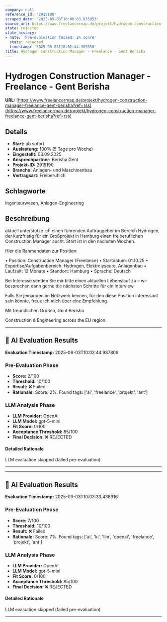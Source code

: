 ```yaml
---
company: null
reference_id: '2915190'
scraped_date: '2025-09-03T10:00:03.835053'
source_url: https://www.freelancermap.de/projekt/hydrogen-construction-manager-freelance-gent-berisha?ref=rss
state: rejected
state_history:
- note: 'Pre-evaluation failed: 2% score'
  state: rejected
  timestamp: '2025-09-03T10:02:44.989350'
title: Hydrogen Construction Manager - Freelance - Gent Berisha
---
```



# Hydrogen Construction Manager - Freelance - Gent Berisha
**URL:** [https://www.freelancermap.de/projekt/hydrogen-construction-manager-freelance-gent-berisha?ref=rss](https://www.freelancermap.de/projekt/hydrogen-construction-manager-freelance-gent-berisha?ref=rss)
## Details
- **Start:** ab sofort
- **Auslastung:** 100% (5 Tage pro Woche)
- **Eingestellt:** 03.09.2025
- **Ansprechpartner:** Berisha Gent
- **Projekt-ID:** 2915190
- **Branche:** Anlagen- und Maschinenbau
- **Vertragsart:** Freiberuflich

## Schlagworte
Ingenieurwesen, Anlagen-Engineering

## Beschreibung
aktuell unterstütze ich einen führenden Auftraggeber im Bereich Hydrogen, der kurzfristig für ein Großprojekt in Hamburg einen freiberuflichen Construction Manager sucht. Start ist in den nächsten Wochen.

Hier die Rahmendaten zur Position:

• Position: Construction Manager (Freelance)
• Startdatum: 01.10.25
• Expertise/Aufgabenbereich: Hydrogen, Elektrolyseure, Anlagenbau
• Laufzeit: 12 Monate
• Standort: Hamburg
• Sprache: Deutsch

Bei Interesse senden Sie mir bitte einen aktuellen Lebenslauf zu – wir besprechen dann gerne die nächsten Schritte für ein Interview.

Falls Sie jemanden im Netzwerk kennen, für den diese Position interessant sein könnte, freue ich mich über eine Empfehlung.

Mit freundlichen Grüßen,
Gent Berisha

Construction & Engineering across the EU region

---

## 🤖 AI Evaluation Results

**Evaluation Timestamp:** 2025-09-03T10:02:44.987809

### Pre-Evaluation Phase
- **Score:** 2/100
- **Threshold:** 10/100
- **Result:** ❌ Failed
- **Rationale:** Score: 2%. Found tags: ['ai', 'freelance', 'projekt', 'ant']

### LLM Analysis Phase
- **LLM Provider:** OpenAI
- **LLM Model:** gpt-5-mini
- **Fit Score:** 0/100
- **Acceptance Threshold:** 85/100
- **Final Decision:** ❌ REJECTED

#### Detailed Rationale
LLM evaluation skipped (failed pre-evaluation)

---


---

## 🤖 AI Evaluation Results

**Evaluation Timestamp:** 2025-09-03T10:03:33.438916

### Pre-Evaluation Phase
- **Score:** 7/100
- **Threshold:** 10/100
- **Result:** ❌ Failed
- **Rationale:** Score: 7%. Found tags: ['ai', 'ki', 'llm', 'openai', 'freelance', 'projekt', 'ant']

### LLM Analysis Phase
- **LLM Provider:** OpenAI
- **LLM Model:** gpt-5-mini
- **Fit Score:** 0/100
- **Acceptance Threshold:** 85/100
- **Final Decision:** ❌ REJECTED

#### Detailed Rationale
LLM evaluation skipped (failed pre-evaluation)

---
